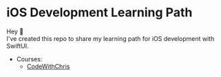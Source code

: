 # iOS Development Learning Path

Hey 👋<br />
I've created this repo to share my learning path for iOS development with SwiftUI.

* Courses:
  * [CodeWithChris](https://codewithchris.com/)
